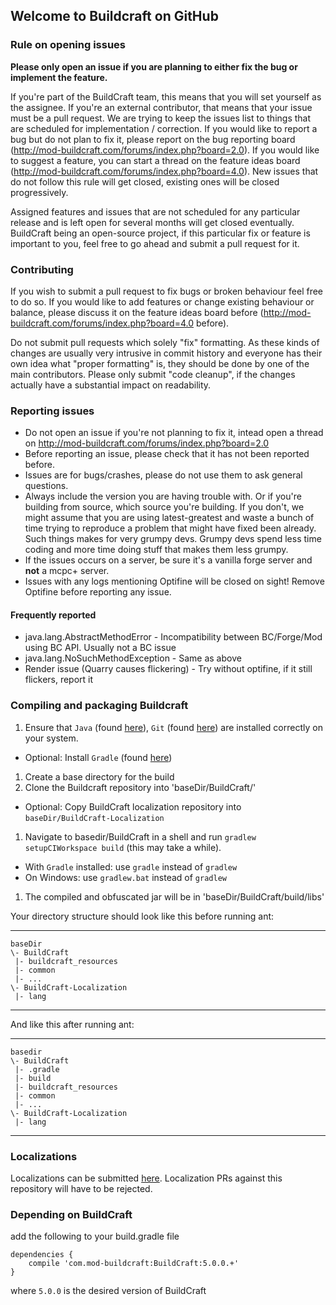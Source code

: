 
## Welcome to Buildcraft on GitHub

### Rule on opening issues
**Please only open an issue if you are planning to either fix the bug or implement the feature.**

If you're part of the BuildCraft team, this means that you will set yourself as the assignee. If you're an external contributor, that means that your issue must be a pull request. We are trying to keep the issues list to things that are scheduled for implementation / correction. If you would like to report a bug but do not plan to fix it, please report on the bug reporting board (http://mod-buildcraft.com/forums/index.php?board=2.0). If you would like to suggest a feature, you can start a thread on the feature ideas board (http://mod-buildcraft.com/forums/index.php?board=4.0). New issues that do not follow this rule will get closed, existing ones will be closed progressively.

Assigned features and issues that are not scheduled for any particular release and is left open for several months will get closed eventually. BuildCraft being an open-source project, if this particular fix or feature is important to you, feel free to go ahead and submit a pull request for it.

### Contributing
If you wish to submit a pull request to fix bugs or broken behaviour feel free to do so. If you would like to add 
features or change existing behaviour or balance, please discuss it on the feature ideas board before (http://mod-buildcraft.com/forums/index.php?board=4.0 before).

Do not submit pull requests which solely "fix" formatting. As these kinds of changes are usually very intrusive in commit history and everyone has their own idea what "proper formatting" is, they should be done by one of the main contributors. 
Please only submit "code cleanup", if the changes actually have a substantial impact on readability.

### Reporting issues
* Do not open an issue if you're not planning to fix it, intead open a thread on http://mod-buildcraft.com/forums/index.php?board=2.0
* Before reporting an issue, please check that it has not been reported before.
* Issues are for bugs/crashes, please do not use them to ask general questions.
* Always include the version you are having trouble with. Or if you're building from source, which source you're building.
If you don't, we might assume that you are using latest-greatest and waste a bunch of time trying to reproduce 
a problem that might have fixed been already. Such things makes for very grumpy devs. Grumpy devs spend 
less time coding and more time doing stuff that makes them less grumpy.
* If the issues occurs on a server, be sure it's a vanilla forge server and <b>not</b> a mcpc+ server.
* Issues with any logs mentioning Optifine will be closed on sight! Remove Optifine before reporting any issue.

#### Frequently reported
* java.lang.AbstractMethodError - Incompatibility between BC/Forge/Mod using BC API. Usually not a BC issue
* java.lang.NoSuchMethodException - Same as above
* Render issue (Quarry causes flickering) - Try without optifine, if it still flickers, report it

### Compiling and packaging Buildcraft
1. Ensure that `Java` (found [here](http://www.oracle.com/technetwork/java/javase/downloads/jdk7-downloads-1880260.html)), `Git` (found [here](http://git-scm.com/)) are installed correctly on your system.
 * Optional: Install `Gradle` (found [here](http://www.gradle.org/downloads))
1. Create a base directory for the build
1. Clone the Buildcraft repository into 'baseDir/BuildCraft/'
 * Optional: Copy BuildCraft localization repository into `baseDir/BuildCraft-Localization`
1. Navigate to basedir/BuildCraft in a shell and run `gradlew setupCIWorkspace build` (this may take a while).
 * With `Gradle` installed: use `gradle` instead of `gradlew`
 * On Windows: use `gradlew.bat` instead of `gradlew`
1. The compiled and obfuscated jar will be in 'baseDir/BuildCraft/build/libs'

Your directory structure should look like this before running ant:
***

    baseDir
    \- BuildCraft
     |- buildcraft_resources
     |- common
     |- ...
    \- BuildCraft-Localization
     |- lang

***

And like this after running ant:
***

    basedir
    \- BuildCraft
     |- .gradle
     |- build
     |- buildcraft_resources
     |- common
     |- ...
    \- BuildCraft-Localization
     |- lang

***

### Localizations

Localizations can be submitted [here](https://github.com/BuildCraft/BuildCraft-Localization). Localization PRs against
this repository will have to be rejected.

### Depending on BuildCraft

add the following to your build.gradle file
```
dependencies {
    compile 'com.mod-buildcraft:BuildCraft:5.0.0.+'
}
```
where `5.0.0` is the desired version of BuildCraft
